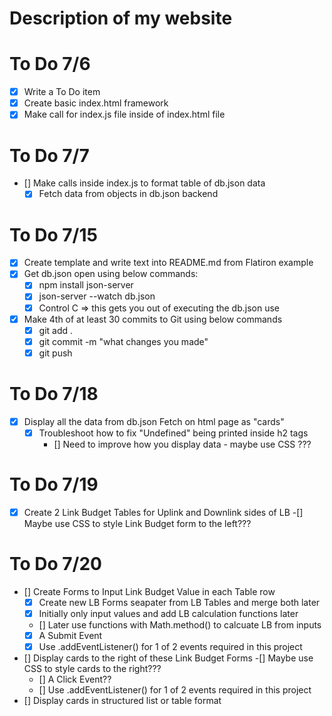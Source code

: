 

# Description of my website

# To Do 7/6
- [x] Write a To Do item
- [x] Create basic index.html framework
- [x] Make call for index.js file inside of index.html file

# To Do 7/7
- []  Make calls inside index.js to format table of db.json data
    - [x] Fetch data from objects in db.json backend

# To Do 7/15
- [x] Create template and write text into README.md from Flatiron example
- [x] Get db.json open using below commands: 
    - [x] npm install json-server 
    - [x] json-server --watch db.json
    - [x] Control C => this gets you out of executing the db.json use
- [x] Make 4th of at least 30 commits to Git using below commands
    - [x] git add .
    - [x] git commit -m "what changes you made"
    - [x] git push

# To Do 7/18
- [x] Display all the data from db.json Fetch on html page as "cards"
    - [x] Troubleshoot how to fix "Undefined" being printed inside h2 tags
        - [] Need to improve how you display data - maybe use CSS ???
# To Do 7/19
- [x] Create 2 Link Budget Tables for Uplink and Downlink sides of LB
    -[] Maybe use CSS to style Link Budget form to the left???

# To Do 7/20
- [] Create Forms to Input Link Budget Value in each Table row
    - [x] Create new LB Forms seapater from LB Tables and merge both later
    - [x] Initially only input values and add LB calculation functions later
    - [] Later use functions with Math.method() to calcuate LB from inputs
    - [x] A Submit Event
    - [x] Use .addEventListener() for 1 of 2 events required in this project 
- [] Display cards to the right of these Link Budget Forms
    -[] Maybe use CSS to style cards to the right???
    - [] A Click Event??
    - [] Use .addEventListener() for 1 of 2 events required in this project 
- [] Display cards in structured list or table format
